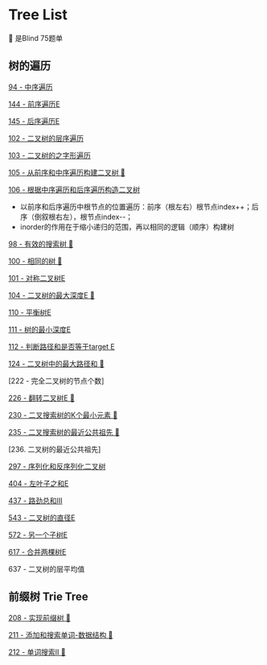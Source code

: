 # Tree List
🌲 是Blind 75题单

## 树的遍历

[94 - 中序遍历](https://github.com/xiaoshuzhao/leetcode-notes-java/blob/main/%E6%95%B0%E6%8D%AE%E7%BB%93%E6%9E%84/%E4%BA%8C%E5%8F%89%E6%A0%91/94.%20%E4%B8%AD%E5%BA%8F%E9%81%8D%E5%8E%86.md)

[144 - 前序遍历E](https://github.com/xiaoshuzhao/leetcode-notes-java/blob/main/%E6%95%B0%E6%8D%AE%E7%BB%93%E6%9E%84/%E4%BA%8C%E5%8F%89%E6%A0%91/144.%20%E5%89%8D%E5%BA%8F%E9%81%8D%E5%8E%86.md)

[145 - 后序遍历E](https://github.com/xiaoshuzhao/leetcode-notes-java/blob/main/%E6%95%B0%E6%8D%AE%E7%BB%93%E6%9E%84/%E4%BA%8C%E5%8F%89%E6%A0%91/145.%E5%90%8E%E5%BA%8F%E9%81%8D%E5%8E%86.md)

[102 - 二叉树的层序遍历](https://github.com/xiaoshuzhao/leetcode-notes-java/blob/main/%E6%95%B0%E6%8D%AE%E7%BB%93%E6%9E%84/%E4%BA%8C%E5%8F%89%E6%A0%91/102.%20%E4%BA%8C%E5%8F%89%E6%A0%91%E7%9A%84%E5%B1%82%E5%BA%8F%E9%81%8D%E5%8E%86.md)

[103 - 二叉树的之字形遍历](https://github.com/xiaoshuzhao/leetcode-java/blob/main/%E6%95%B0%E6%8D%AE%E7%BB%93%E6%9E%84/%E4%BA%8C%E5%8F%89%E6%A0%91/103.%20%E4%BA%8C%E5%8F%89%E6%A0%91%E7%9A%84%E4%B9%8B%E5%AD%97%E5%BD%A2%E9%81%8D%E5%8E%86.md)


[105 - 从前序和中序遍历构建二叉树 🌲](https://github.com/xiaoshuzhao/leetcode-notes-java/blob/main/%E6%95%B0%E6%8D%AE%E7%BB%93%E6%9E%84/%E4%BA%8C%E5%8F%89%E6%A0%91/105.%20%E4%BB%8E%E5%89%8D%E5%BA%8F%E5%92%8C%E4%B8%AD%E5%BA%8F%E9%81%8D%E5%8E%86%E6%9E%84%E5%BB%BA%E4%BA%8C%E5%8F%89%E6%A0%91.md)

[106 - 根据中序遍历和后序遍历构造二叉树](https://github.com/xiaoshuzhao/leetcode-java/blob/main/%E6%95%B0%E6%8D%AE%E7%BB%93%E6%9E%84/%E4%BA%8C%E5%8F%89%E6%A0%91/106.%20%E6%A0%B9%E6%8D%AE%E4%B8%AD%E5%BA%8F%E9%81%8D%E5%8E%86%E5%92%8C%E5%90%8E%E5%BA%8F%E9%81%8D%E5%8E%86%E6%9E%84%E9%80%A0%E4%BA%8C%E5%8F%89%E6%A0%91.md)

- 以前序和后序遍历中根节点的位置遍历：前序（根左右）根节点index++；后序（倒叙根右左），根节点index--；
- inorder的作用在于缩小递归的范围，再以相同的逻辑（顺序）构建树

[98 - 有效的搜索树 🌲](https://github.com/xiaoshuzhao/leetcode-notes-java/blob/main/%E6%95%B0%E6%8D%AE%E7%BB%93%E6%9E%84/%E4%BA%8C%E5%8F%89%E6%A0%91/98.%20%E6%9C%89%E6%95%88%E4%BA%8C%E5%8F%89%E6%90%9C%E7%B4%A2%E6%A0%91.md)

[100 - 相同的树 🌲](https://github.com/xiaoshuzhao/leetcode-notes-java/blob/main/%E6%95%B0%E6%8D%AE%E7%BB%93%E6%9E%84/%E4%BA%8C%E5%8F%89%E6%A0%91/100-%E7%9B%B8%E5%90%8C%E7%9A%84%E6%A0%91.md)

[101 - 对称二叉树E](https://github.com/xiaoshuzhao/leetcode-notes-java/blob/main/%E6%95%B0%E6%8D%AE%E7%BB%93%E6%9E%84/%E4%BA%8C%E5%8F%89%E6%A0%91/101.%20%E5%AF%B9%E7%A7%B0%E4%BA%8C%E5%8F%89%E6%A0%91.md)

[104 - 二叉树的最大深度E 🌲](https://github.com/xiaoshuzhao/leetcode-notes-java/blob/main/%E6%95%B0%E6%8D%AE%E7%BB%93%E6%9E%84/%E4%BA%8C%E5%8F%89%E6%A0%91/104.%20%E4%BA%8C%E5%8F%89%E6%A0%91%E7%9A%84%E6%9C%80%E5%A4%A7%E6%B7%B1%E5%BA%A6.md)

[110 - 平衡树E](https://github.com/xiaoshuzhao/leetcode-notes-java/blob/main/%E6%95%B0%E6%8D%AE%E7%BB%93%E6%9E%84/%E4%BA%8C%E5%8F%89%E6%A0%91/110.%20%E5%B9%B3%E8%A1%A1%E6%A0%91.md)

[111 - 树的最小深度E](https://github.com/xiaoshuzhao/leetcode-notes-java/blob/main/%E6%95%B0%E6%8D%AE%E7%BB%93%E6%9E%84/%E4%BA%8C%E5%8F%89%E6%A0%91/111.%20%E6%A0%91%E7%9A%84%E6%9C%80%E5%B0%8F%E6%B7%B1%E5%BA%A6.md)

[112 - 判断路径和是否等于target E](https://github.com/xiaoshuzhao/leetcode-notes-java/blob/main/%E6%95%B0%E6%8D%AE%E7%BB%93%E6%9E%84/%E4%BA%8C%E5%8F%89%E6%A0%91/112.%20%E5%88%A4%E6%96%AD%E8%B7%AF%E5%BE%84%E5%92%8C%E6%98%AF%E5%90%A6%E7%AD%89%E4%BA%8Etarget.md)

[124 - 二叉树中的最大路径和 🌲](https://github.com/xiaoshuzhao/leetcode-java/blob/main/%E6%95%B0%E6%8D%AE%E7%BB%93%E6%9E%84/%E4%BA%8C%E5%8F%89%E6%A0%91/124.%20%E4%BA%8C%E5%8F%89%E6%A0%91%E4%B8%AD%E7%9A%84%E6%9C%80%E5%A4%A7%E8%B7%AF%E5%BE%84%E5%92%8C.md)


[222 - 完全二叉树的节点个数]

[226 - 翻转二叉树E 🌲](https://github.com/xiaoshuzhao/leetcode-notes-java/blob/main/%E6%95%B0%E6%8D%AE%E7%BB%93%E6%9E%84/%E4%BA%8C%E5%8F%89%E6%A0%91/226.%20%E7%BF%BB%E8%BD%AC%E4%BA%8C%E5%8F%89%E6%A0%91.md)

[230 - 二叉搜索树的K个最小元素 🌲](https://github.com/xiaoshuzhao/leetcode-notes-java/blob/main/%E6%95%B0%E6%8D%AE%E7%BB%93%E6%9E%84/%E4%BA%8C%E5%8F%89%E6%A0%91/230.%20%E4%BA%8C%E5%8F%89%E6%90%9C%E7%B4%A2%E6%A0%91%E7%9A%84%E7%AC%ACK%E4%B8%AA%E6%9C%80%E5%B0%8F%E5%80%BC.md)

[235 - 二叉搜索树的最近公共祖先 🌲](https://github.com/xiaoshuzhao/leetcode-notes-java/blob/main/%E6%95%B0%E6%8D%AE%E7%BB%93%E6%9E%84/%E4%BA%8C%E5%8F%89%E6%A0%91/235.%20%E4%BA%8C%E5%8F%89%E6%90%9C%E7%B4%A2%E6%A0%91%E7%9A%84%E6%9C%80%E8%BF%91%E5%85%AC%E5%85%B1%E7%A5%96%E5%85%88.md)

[236. 二叉树的最近公共祖先]

[297 - 序列化和反序列化二叉树](https://github.com/xiaoshuzhao/leetcode-java/blob/main/%E6%95%B0%E6%8D%AE%E7%BB%93%E6%9E%84/%E4%BA%8C%E5%8F%89%E6%A0%91/297.%20%E5%BA%8F%E5%88%97%E5%8C%96%E5%92%8C%E5%8F%8D%E5%BA%8F%E5%88%97%E5%8C%96%E4%BA%8C%E5%8F%89%E6%A0%91.md)

[404 - 左叶子之和E](https://github.com/xiaoshuzhao/leetcode-notes-java/blob/main/%E6%95%B0%E6%8D%AE%E7%BB%93%E6%9E%84/%E4%BA%8C%E5%8F%89%E6%A0%91/404%20%E5%B7%A6%E5%8F%B6%E5%AD%90%E4%B9%8B%E5%92%8C.md)

[437 - 路劲总和III](https://github.com/xiaoshuzhao/leetcode-notes-java/blob/main/%E6%95%B0%E6%8D%AE%E7%BB%93%E6%9E%84/%E4%BA%8C%E5%8F%89%E6%A0%91/437.%20%E8%B7%AF%E5%8A%B2%E6%80%BB%E5%92%8CIII.md)

[543 - 二叉树的直径E](https://github.com/xiaoshuzhao/leetcode-notes-java/blob/main/%E6%95%B0%E6%8D%AE%E7%BB%93%E6%9E%84/%E4%BA%8C%E5%8F%89%E6%A0%91/543.%20%E4%BA%8C%E5%8F%89%E6%A0%91%E7%9A%84%E7%9B%B4%E5%BE%84.md)

[572 - 另一个子树E](https://github.com/xiaoshuzhao/leetcode-notes-java/blob/main/%E6%95%B0%E6%8D%AE%E7%BB%93%E6%9E%84/%E4%BA%8C%E5%8F%89%E6%A0%91/572.%20%E5%8F%A6%E4%B8%80%E4%B8%AA%E5%AD%90%E6%A0%91.md)

[617 - 合并两棵树E](https://github.com/xiaoshuzhao/leetcode-notes-java/blob/main/%E6%95%B0%E6%8D%AE%E7%BB%93%E6%9E%84/%E4%BA%8C%E5%8F%89%E6%A0%91/617.%20%E5%90%88%E5%B9%B6%E4%B8%A4%E6%A3%B5%E6%A0%91.md)

637 - 二叉树的层平均值

## 前缀树 Trie Tree

[208 - 实现前缀树 🌲](https://github.com/xiaoshuzhao/leetcode-notes-java/blob/main/%E6%95%B0%E6%8D%AE%E7%BB%93%E6%9E%84/%E4%BA%8C%E5%8F%89%E6%A0%91/208.%20%E5%AE%9E%E7%8E%B0%E5%89%8D%E7%BC%80%E6%A0%91.md)

[211 - 添加和搜索单词-数据结构 🌲](https://github.com/xiaoshuzhao/leetcode-notes-java/blob/main/%E6%95%B0%E6%8D%AE%E7%BB%93%E6%9E%84/%E4%BA%8C%E5%8F%89%E6%A0%91/211.%20%20%E6%B7%BB%E5%8A%A0%E5%92%8C%E6%90%9C%E7%B4%A2%E5%8D%95%E8%AF%8D-%E6%95%B0%E6%8D%AE%E7%BB%93%E6%9E%84.md)

[212 - 单词搜索II 🌲](https://github.com/xiaoshuzhao/leetcode-java/blob/main/%E6%95%B0%E6%8D%AE%E7%BB%93%E6%9E%84/%E4%BA%8C%E5%8F%89%E6%A0%91/212.%20%E5%8D%95%E8%AF%8D%E6%90%9C%E7%B4%A2II.md)



